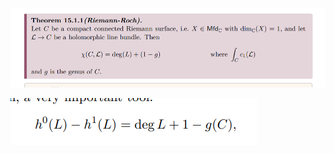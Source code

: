 ![](../attachments/Pasted%20image%2020210510005421.png)

![](../attachments/Pasted%20image%2020210510005352.png)